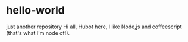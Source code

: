 # hello-world
just another repository
Hi all,
Hubot here, I like Node,js and coffeescript (that's what I'm node of!).
